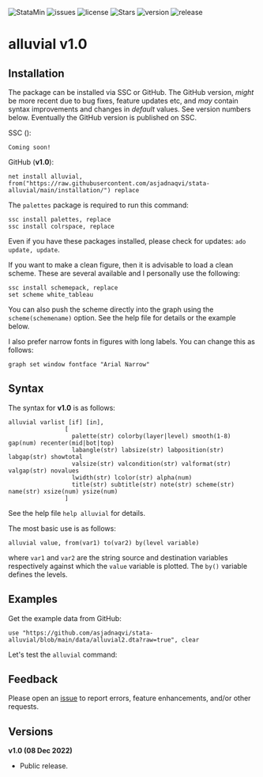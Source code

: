 
![StataMin](https://img.shields.io/badge/stata-2015-blue) ![issues](https://img.shields.io/github/issues/asjadnaqvi/stata-alluvial) ![license](https://img.shields.io/github/license/asjadnaqvi/stata-alluvial) ![Stars](https://img.shields.io/github/stars/asjadnaqvi/stata-alluvial) ![version](https://img.shields.io/github/v/release/asjadnaqvi/stata-alluvial) ![release](https://img.shields.io/github/release-date/asjadnaqvi/stata-alluvial)

# alluvial v1.0


## Installation

The package can be installed via SSC or GitHub. The GitHub version, *might* be more recent due to bug fixes, feature updates etc, and *may* contain syntax improvements and changes in *default* values. See version numbers below. Eventually the GitHub version is published on SSC.

SSC ():

```
Coming soon!
```

GitHub (**v1.0**):

```
net install alluvial, from("https://raw.githubusercontent.com/asjadnaqvi/stata-alluvial/main/installation/") replace
```



The `palettes` package is required to run this command:

```
ssc install palettes, replace
ssc install colrspace, replace
```

Even if you have these packages installed, please check for updates: `ado update, update`.

If you want to make a clean figure, then it is advisable to load a clean scheme. These are several available and I personally use the following:

```
ssc install schemepack, replace
set scheme white_tableau  
```

You can also push the scheme directly into the graph using the `scheme(schemename)` option. See the help file for details or the example below.

I also prefer narrow fonts in figures with long labels. You can change this as follows:

```
graph set window fontface "Arial Narrow"
```


## Syntax

The syntax for **v1.0** is as follows:

```
alluvial varlist [if] [in], 
                [ 
                  palette(str) colorby(layer|level) smooth(1-8) gap(num) recenter(mid|bot|top) 
                  labangle(str) labsize(str) labposition(str) labgap(str) showtotal
                  valsize(str) valcondition(str) valformat(str) valgap(str) novalues
                  lwidth(str) lcolor(str) alpha(num)
                  title(str) subtitle(str) note(str) scheme(str) name(str) xsize(num) ysize(num) 
                ]

```

See the help file `help alluvial` for details.

The most basic use is as follows:

```
alluvial value, from(var1) to(var2) by(level variable)
```

where `var1` and `var2` are the string source and destination variables respectively against which the `value` variable is plotted. The `by()` variable defines the levels.



## Examples

Get the example data from GitHub:

```
use "https://github.com/asjadnaqvi/stata-alluvial/blob/main/data/alluvial2.dta?raw=true", clear
```

Let's test the `alluvial` command:



## Feedback

Please open an [issue](https://github.com/asjadnaqvi/stata-alluvial/issues) to report errors, feature enhancements, and/or other requests.


## Versions

**v1.0 (08 Dec 2022)**
- Public release.







